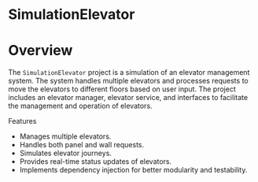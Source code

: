 # SimulationElevator

# Overview

The `SimulationElevator` project is a simulation of an elevator management system. The system handles multiple elevators and processes requests to move the elevators to different floors based on user input. The project includes an elevator manager, elevator service, and interfaces to facilitate the management and operation of elevators.

 Features

- Manages multiple elevators.
- Handles both panel and wall requests.
- Simulates elevator journeys.
- Provides real-time status updates of elevators.
- Implements dependency injection for better modularity and testability.
